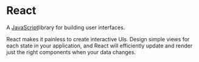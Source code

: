 # React

A [JavaScript](/wiki/Javascript)library for building user interfaces.

React makes it painless to create interactive UIs. Design simple views for each state in your application, and React will efficiently update and render just the right components when your data changes.
